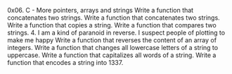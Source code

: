 0x06. C - More pointers, arrays and strings
Write a function that concatenates two strings.
Write a function that concatenates two strings.
Write a function that copies a string.
Write a function that compares two strings.
4. I am a kind of paranoid in reverse. I suspect people of plotting to make me happy
Write a function that reverses the content of an array of integers.
Write a function that changes all lowercase letters of a string to uppercase.
Write a function that capitalizes all words of a string.
Write a function that encodes a string into 1337.
